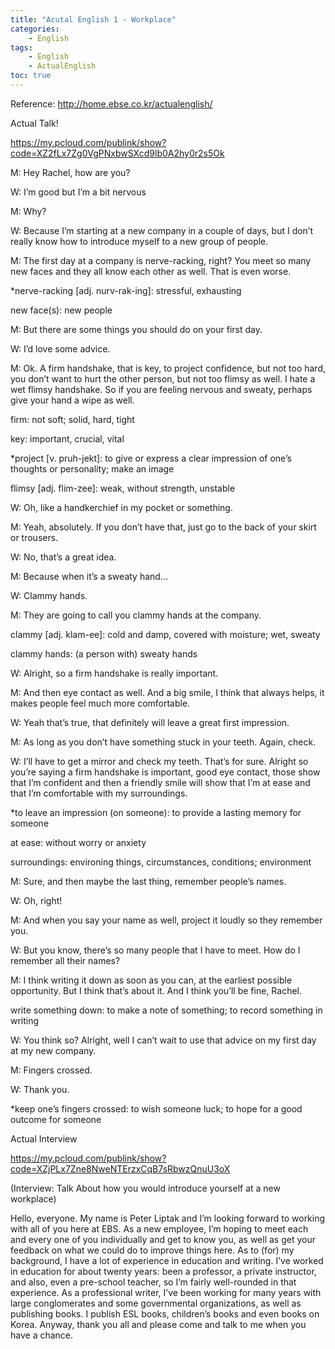 ```yaml
---
title: "Acutal English 1 - Workplace"
categories:
    - English
tags:
    - English
    - ActualEnglish
toc: true
---
```


Reference: http://home.ebse.co.kr/actualenglish/

Actual Talk!

https://my.pcloud.com/publink/show?code=XZ2fLx7Zg0VgPNxbwSXcd9lb0A2hy0r2s5Ok

M: Hey Rachel, how are you?

W: I’m good but I’m a bit nervous

M: Why?

W: Because I’m starting at a new company in a couple of days, but I don’t really know how to introduce myself to a new group of people.

M: The first day at a company is nerve-racking, right? You meet so many new faces and they all know each other as well. That is even worse.

*nerve-racking [adj. nurv-rak-ing]: stressful, exhausting

new face(s): new people

M: But there are some things you should do on your first day.

W: I’d love some advice.

M: Ok. A firm handshake, that is key, to project confidence, but not too hard, you don’t want to hurt the other person, but not too flimsy as well. I hate a wet flimsy handshake. So if you are feeling nervous and sweaty, perhaps give your hand a wipe as well.

firm: not soft; solid, hard, tight

key: important, crucial, vital

*project [v. pruh-jekt]: to give or express a clear impression of one’s thoughts or personality; make an image

flimsy [adj. flim-zee]: weak, without strength, unstable

W: Oh, like a handkerchief in my pocket or something.

M: Yeah, absolutely. If you don’t have that, just go to the back of your skirt or trousers.

W: No, that’s a great idea.

M: Because when it’s a sweaty hand…

W: Clammy hands.

M: They are going to call you clammy hands at the company.

clammy [adj. klam-ee]: cold and damp, covered with moisture; wet, sweaty

clammy hands: (a person with) sweaty hands

W: Alright, so a firm handshake is really important.

M: And then eye contact as well. And a big smile, I think that always helps, it makes people feel much more comfortable.

W: Yeah that’s true, that definitely will leave a great first impression.

M: As long as you don’t have something stuck in your teeth. Again, check.

W: I’ll have to get a mirror and check my teeth. That’s for sure. Alright so you’re saying a firm handshake is important, good eye contact, those show that I’m confident and then a friendly smile will show that I’m at ease and that I’m comfortable with my surroundings.

*to leave an impression (on someone): to provide a lasting memory for someone

at ease: without worry or anxiety

surroundings: environing things, circumstances, conditions; environment

M: Sure, and then maybe the last thing, remember people’s names.

W: Oh, right!

M: And when you say your name as well, project it loudly so they remember you.

W: But you know, there’s so many people that I have to meet. How do I remember all their names?

M: I think writing it down as soon as you can, at the earliest possible opportunity. But I think that’s about it. And I think you’ll be fine, Rachel.

 write something down: to make a note of something; to record something in writing

W: You think so? Alright, well I can’t wait to use that advice on my first day at my new company.

M: Fingers crossed.

W: Thank you.

*keep one’s fingers crossed: to wish someone luck; to hope for a good outcome for someone

Actual Interview

https://my.pcloud.com/publink/show?code=XZjPLx7Zne8NweNTErzxCqB7sRbwzQnuU3oX

(Interview: Talk About how you would introduce yourself at a new workplace)

Hello, everyone. My name is Peter Liptak and I’m looking forward to working with all of you here at EBS. As a new employee, I’m hoping to meet each and every one of you individually and get to know you, as well as get your feedback on what we could do to improve things here. As to (for) my background, I have a lot of experience in education and writing. I’ve worked in education for about twenty years: been a professor, a private instructor, and also, even a pre-school teacher, so I’m fairly well-rounded in that experience. As a professional writer, I’ve been working for many years with large conglomerates and some governmental organizations, as well as publishing books. I publish ESL books, children’s books and even books on Korea. Anyway, thank you all and please come and talk to me when you have a chance.
